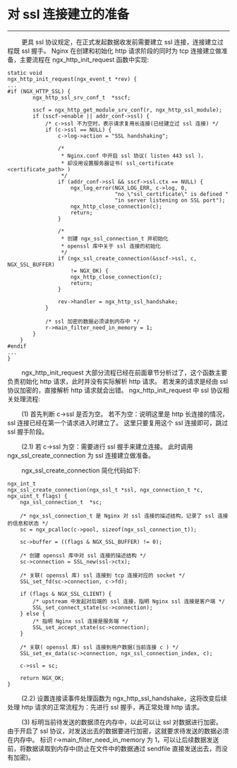# 对 ssl 连接建立的准备
***

&emsp;&emsp;
更具 ssl 协议规定，在正式发起数据收发前需要建立 ssl 连接，连接建立过程既 ssl 握手。
Nginx 在创建和初始化 http 请求阶段的同时为 tcp 连接建立做准备，主要流程在 ngx_http_init_request 函数中实现:

    static void
    ngx_http_init_request(ngx_event_t *rev) {
    ...
    #if (NGX_HTTP_SSL) {
            ngx_http_ssl_srv_conf_t  *sscf;

            sscf = ngx_http_get_module_srv_conf(r, ngx_http_ssl_module);
            if (sscf->enable || addr_conf->ssl) {
                /* c->ssl 不为空时，表示请求复用长连接(已经建立过 ssl 连接) */
                if (c->ssl == NULL) {
                    c->log->action = "SSL handshaking";

                    /*
                     * Nginx.conf 中开启 ssl 协议( listen 443 ssl )，
                     * 却没用设置服务器证书( ssl_certificate <certificate_path> )
                     */
                    if (addr_conf->ssl && sscf->ssl.ctx == NULL) {
                        ngx_log_error(NGX_LOG_ERR, c->log, 0,
                                      "no \"ssl_certificate\" is defined "
                                      "in server listening on SSL port");
                        ngx_http_close_connection(c);
                        return;
                    }

                    /*
                     * 创建 ngx_ssl_connection_t 并初始化
                     * openssl 库中关于 ssl 连接的初始化
                     */
                    if (ngx_ssl_create_connection(&sscf->ssl, c, NGX_SSL_BUFFER)
                        != NGX_OK) {
                        ngx_http_close_connection(c);
                        return;
                    }

                    rev->handler = ngx_http_ssl_handshake;
                }

                /* ssl 加密的数据必须读到内存中 */
                r->main_filter_need_in_memory = 1;
            }
        }
    #endif
    ...
    }

&emsp;&emsp;
ngx_http_init_request 大部分流程已经在前面章节分析过了，这个函数主要负责初始化 http 请求，此时并没有实际解析 http 请求。
若发来的请求是经由 ssl 协议加密的，直接解析 http 请求就会出错。
ngx_http_init_request 中 ssl 协议相关处理流程:

&emsp;&emsp;
(1) 首先判断 c->ssl 是否为空。
若不为空：说明这里是 http 长连接的情况，ssl 连接已经在第一个请求进入时建立了。
这里只要复用这个 ssl 连接即可，跳过 ssl 握手阶段。

&emsp;&emsp;
(2.1) 若 c->ssl 为空：需要进行 ssl 握手来建立连接。
此时调用 ngx_ssl_create_connection 为 ssl 连接建立做准备。

&emsp;&emsp;
ngx_ssl_create_connection 简化代码如下:

    ngx_int_t
    ngx_ssl_create_connection(ngx_ssl_t *ssl, ngx_connection_t *c, ngx_uint_t flags) {
        ngx_ssl_connection_t  *sc;

        /* ngx_ssl_connection_t 是 Nginx 对 ssl 连接的描述结构，记录了 ssl 连接的信息和状态 */
        sc = ngx_pcalloc(c->pool, sizeof(ngx_ssl_connection_t));

        sc->buffer = ((flags & NGX_SSL_BUFFER) != 0);

        /* 创建 openssl 库中对 ssl 连接的描述结构 */
        sc->connection = SSL_new(ssl->ctx);

        /* 关联( openssl 库) ssl 连接到 tcp 连接对应的 socket */
        SSL_set_fd(sc->connection, c->fd);

        if (flags & NGX_SSL_CLIENT) {
            /* upstream 中发起对后端的 ssl 连接，指明 Nginx ssl 连接是客户端 */
            SSL_set_connect_state(sc->connection);
        } else {
            /* 指明 Nginx ssl 连接是服务端 */
            SSL_set_accept_state(sc->connection);
        }

        /* 关联( openssl 库) ssl 连接到用户数据(当前连接 c ) */
        SSL_set_ex_data(sc->connection, ngx_ssl_connection_index, c);

        c->ssl = sc;

        return NGX_OK;
    }

&emsp;&emsp;
(2.2) 设置连接读事件处理函数为 ngx_http_ssl_handshake，这将改变后续处理 http 请求的正常流程为：先进行 ssl 握手，再正常处理 http 请求。

&emsp;&emsp;
(3) 标明当前待发送的数据须在内存中，以此可以让 ssl 对数据进行加密。
由于开启了 ssl 协议，对发送出去的数据要进行加密，这就要求待发送的数据必须在内存中。
标识 r->main_filter_need_in_memory 为 1，可以让后续数据发送前，将数据读取到内存中(防止在文件中的数据通过 sendfile 直接发送出去，而没有加密)。